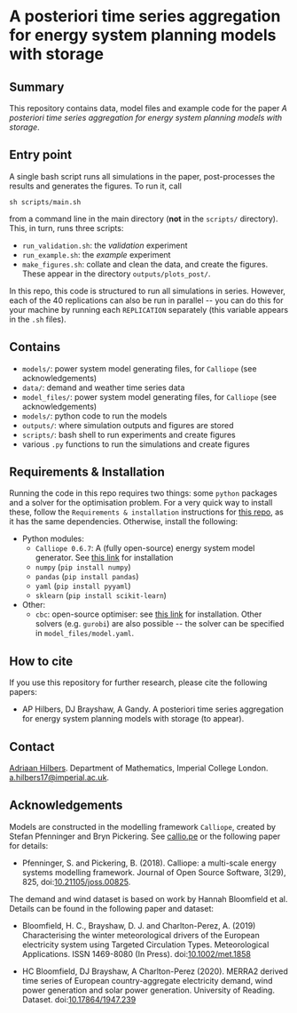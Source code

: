 # A posteriori time series aggregation for energy system planning models with storage




## Summary

This repository contains data, model files and example code for the paper *A posteriori time series aggregation for energy system planning models with storage*.

<!-- This repository contains data, model files and example code for the paper [*Importance subsampling for power system planning under multi-year demand and weather variability*](https://ieeexplore.ieee.org/abstract/document/9183591) (2020) (publicly available version [here](https://arxiv.org/abs/2008.10300)). -->




## Entry point

A single bash script runs all simulations in the paper, post-processes the results and generates
the figures. To run it, call

```
sh scripts/main.sh
```

from a command line in the main directory (**not** in the `scripts/` directory). This, in turn,
runs three scripts:
- `run_validation.sh`: the *validation* experiment
- `run_example.sh`: the *example* experiment
- `make_figures.sh`: collate and clean the data, and create the figures. These appear in the directory `outputs/plots_post/`.

In this repo, this code is structured to run all simulations in series. However, each of the 40 replications can also be run in parallel -- you can do this for your machine by running each `REPLICATION` separately (this variable appears in the `.sh` files).




## Contains

- `models/`: power system model generating files, for `Calliope` (see acknowledgements)
- `data/`: demand and weather time series data
- `model_files/`: power system model generating files, for `Calliope` (see acknowledgements)
- `models/`: python code to run the models
- `outputs/`: where simulation outputs and figures are stored
- `scripts/`: bash shell to run experiments and create figures
- various `.py` functions to run the simulations and create figures




## Requirements & Installation

Running the code in this repo requires two things: some `python` packages and a solver for the optimisation problem. For a very quick way to install these, follow the `Requirements & installation` instructions for [this repo](https://github.com/ahilbers/renewable_test_PSMs/#requirements-&-installation), as it has the same dependencies. Otherwise, install the following:
- Python modules:
  - `Calliope 0.6.7`: A (fully open-source) energy system model generator. See [this link](https://calliope.readthedocs.io/en/stable/user/installation.html)
  for installation
  - `numpy` (`pip install numpy`)
  - `pandas` (`pip install pandas`)
  - `yaml` (`pip install pyyaml`)
  - `sklearn` (`pip install scikit-learn`)
- Other:
  - `cbc`: open-source optimiser: see [this link](https://projects.coin-or.org/Cbc) for installation. Other solvers (e.g. `gurobi`) are also possible -- the solver can be specified in `model_files/model.yaml`.




## How to cite

If you use this repository for further research, please cite the following papers:

- AP Hilbers, DJ Brayshaw, A Gandy. A posteriori time series aggregation for energy system planning models with storage (to appear).



## Contact

[Adriaan Hilbers](https://ahilbers.github.io/). Department of Mathematics, Imperial College London. [a.hilbers17@imperial.ac.uk](mailto:a.hilbers17@imperial.ac.uk).




## Acknowledgements

Models are constructed in the modelling framework `Calliope`, created by Stefan Pfenninger and Bryn Pickering. See [callio.pe](https://callio.pe) or the following paper for details:

- Pfenninger, S. and Pickering, B. (2018). Calliope: a multi-scale energy systems modelling framework. Journal of Open Source Software, 3(29), 825, doi:[10.21105/joss.00825](https://doi.org/10.21105/joss.00825).

The demand and wind dataset is based on work by Hannah Bloomfield et al. Details can be found in the following paper and dataset:

- Bloomfield, H. C., Brayshaw, D. J. and Charlton-Perez, A. (2019) Characterising the winter meteorological drivers of the European electricity system using Targeted Circulation Types. Meteorological Applications. ISSN 1469-8080 (In Press). doi:[10.1002/met.1858](https://doi.org/10.1002/met.1858)

- HC Bloomfield, DJ Brayshaw, A Charlton-Perez (2020). MERRA2 derived time series of European country-aggregate electricity demand, wind power generation and solar power generation. University of Reading. Dataset. doi:[10.17864/1947.239](https://doi.org/10.17864/1947.239)
